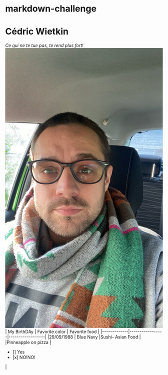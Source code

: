 # markdown-challenge
# Cédric Wietkin
*Ce qui ne te tue pas, te rend plus fort!*
<img src="tof.JPG">
| My BirthDAy | Favorite color  | Favorite food    |
|-------------|-----------------|------------------|
|29/09/1988   | Blue Navy       |Sushi- Asian Food |
|Pinneapple on pizza | <ul><li> [] Yes</li><li> [x] NO!NO!</li></ul> |
